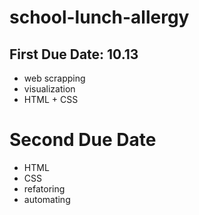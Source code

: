 # school-lunch-allergy

## First Due Date: 10.13
- web scrapping
- visualization
- HTML + CSS

# Second Due Date
- HTML
- CSS
- refatoring
- automating

